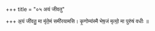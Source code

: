 +++
title = "०५ अयं जीवतु"

+++
अ॒यं जी॑वतु॒ मा मृ॑ते॒मं समी॑रयामसि। कृ॒णोम्य॑स्मै भेष॒जं मृत्यो॒ मा पुरु॑षं वधीः ॥